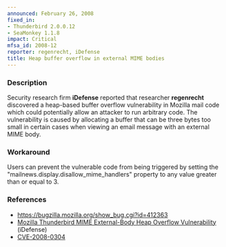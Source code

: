 ```yaml
---
announced: February 26, 2008
fixed_in:
- Thunderbird 2.0.0.12
- SeaMonkey 1.1.8
impact: Critical
mfsa_id: 2008-12
reporter: regenrecht, iDefense
title: Heap buffer overflow in external MIME bodies
---
```


<h3>Description</h3>

<p>Security research firm <strong>iDefense</strong> reported that researcher
<strong>regenrecht</strong> discovered a heap-based
buffer overflow vulnerability in Mozilla mail code which could potentially
allow an attacker to run arbitrary code. The vulnerability is caused by
allocating a buffer that can be three bytes too small in certain cases
when viewing an email message with an external MIME body.</p>

<h3>Workaround</h3>

<p>Users can prevent the vulnerable code from being triggered by setting
the "mailnews.display.disallow_mime_handlers" property to any value greater
than or equal to 3.</p>

<h3>References</h3>

<ul>
  <li><a href="https://bugzilla.mozilla.org/show_bug.cgi?id=412363">
       https://bugzilla.mozilla.org/show_bug.cgi?id=412363</a></li>

  <li><a class="ex-ref" href="http://labs.idefense.com/intelligence/vulnerabilities/display.php?id=668">
       Mozilla Thunderbird MIME External-Body Heap Overflow Vulnerability</a> (iDefense)</li>

  <li><a class="ex-ref" href="http://cve.mitre.org/cgi-bin/cvename.cgi?name=CVE-2008-0304">
      CVE-2008-0304</a></li>

</ul>




